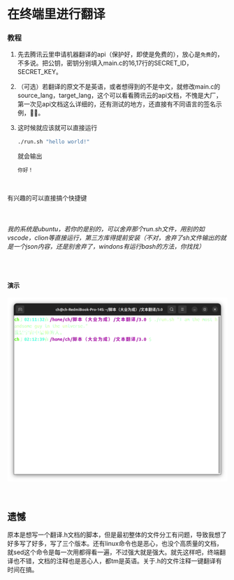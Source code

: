 # 在终端里进行翻译

### 教程

1. 先去腾讯云里申请机器翻译的api（保护好，即使是免费的），放心是`免费`​的，不多说。把公钥，密钥分别填入main.c的16,17行的SECRET_ID，SECRET_KEY。
2. （可选）若翻译的原文不是英语，或者想得到的不是中文，就修改main.c的source_lang，target_lang，这个可以看看腾讯云的api文档，不愧是大厂，第一次见api文档这么详细的，还有测试的地方，还直接有不同语言的签名示例，🤙🏻。
3. 这时候就应该就可以直接运行

    ```bash
    ./run.sh "hello world!"
    ```

    就会输出

    ```txt
    你好！
    ```

‍

有兴趣的可以直接搞个快捷键

‍

###### 我的系统是ubuntu，若你的是别的，可以舍弃那个run.sh文件，用别的如vscode，clion等直接运行，第三方库得提前安装（不对，舍弃了sh文件输出的就是一个json内容，还是别舍弃了，windons有运行bash的方法，你找找）

‍

#### 演示

![image](assets/image-20250622021354-79p8hap.png)

‍

## 遗憾

原本是想写一个翻译.h文档的脚本，但是最初整体的文件分工有问题，导致我想了好多写了好多，写了三个版本。还有linux命令也是恶心，也没个高质量的文档，就sed这个命令是每一次用都得看一遍，不过强大就是强大。就先这样吧，终端翻译也不错，文档的注释也是恶心人，都tm是英语。关于.h的文件注释一键翻译有时间在搞。
